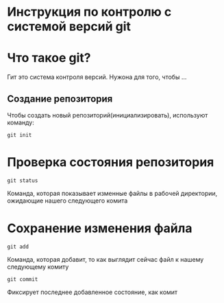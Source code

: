 # **Инструкция по контролю с системой версий git**

# Что такое git?

Гит это система контроля версий. Нужона для того, чтобы ...

## Создание репозитория

Чтобы создать новый репозиторий(инициализировать), используют команду:

    git init

# Проверка состояния репозитория

    git status

Команда, которая показывает изменные файлы в рабочей директории, ожидающие нашего следующего комита

# Сохранение изменения файла 

    git add

Команда, которая добавит, то как выглядит сейчас файл к нашему следующему комиту

    git commit

Фиксирует последнее добавленное состояние, как комит
